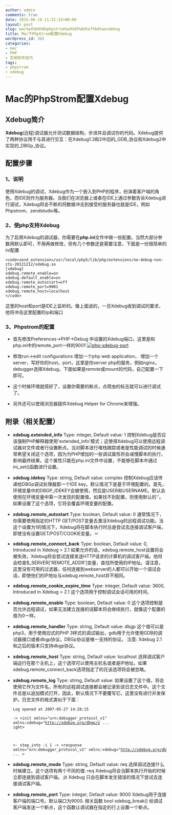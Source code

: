 ```yaml
---
author: admin
comments: true
date: 2015-06-18 11:52:33+00:00
layout: post
slug: mac%e4%b8%8bphpstrom%e9%85%8d%e7%bd%aexdebug
title: Mac下PhpStrom配置Xdebug
wordpress_id: 362
categories:
- mac
- PHP
- 实用软件技巧
tags:
- phpstrom
- xdebug
---
```


# Mac的PhpStrom配置Xdebug




## Xdebug简介


**Xdebug**(远程)调试器允许测试数据结构，步进并且调试你的代码。Xdebug提供了两种协议用于与其进行交互：在Xdebug1.3和2中旧的_GDB_协议和Xdebug2中实现的_DBGp_协议。


## 配置步骤




### 1、说明


使用Xdebug的调试，Xdebug作为一个嵌入到PHP的程序，扮演着客户端的角色，而IDE则作为服务器。当我们在浏览器上或者在IDE上通过参数告诉Xdebug进行调试，Xdebug将会不断的将数据冲击到接受的服务器也就是IDE，例如Phpstrom、zendstudio等。


### 2、使php支持Xdebug


为了启用Xdebug的调试器，你需要在**php.ini**文件中做一些配置。当然大部分参数用默认即可，不用再做修改，但有几个参数还是需要注意，下面是一份很简单的ini配置

    
    <code>zend_extension=/usr/local/php5/lib/php/extensions/no-debug-non-zts-20121212/xdebug.so
    [xdebug]
    xdebug.remote_enable=on
    xdebug.default_enable=on
    xdebug.remote_autostart=off
    xdebug.remote_port=9001
    xdebug.remote_host=localhost
    </code>


这里的host和port是IDE上监听的。像上面说的，一旦Xdebug收到调试的要求，他将冲击这里配置的ip和端口


### 3、Phpstrom的配置





	
  * 首先修改Preferences->PHP->Debug 中设置的Xdebug端口，这里是和php.ini中的remote_port一样的9001 [![php-xdebug-port](http://akmumu-wordpress.stor.sinaapp.com/uploads/2015/06/php-xdebug-port.jpg)](http://akmumu-wordpress.stor.sinaapp.com/uploads/2015/06/php-xdebug-port.jpg)

	
  * 修改run->edit configurations 增加一个php web application， 增加一个server，写好你的host，port，这里是你server php的服务，例如nginx，debugger选择Xdebug，下面如果是remote或mount的代码，自己配置一下即可。

	
  * 这个时候环境就搭好了，设置你需要的断点，点爬虫的标志就可以进行调试了。

	
  * 另外还可以使用浏览器插件Xdebug Helper for Chrome来增强。




## 附录（相关配置）





	
  * **xdebug.extended_info**
Type: integer, Default value: 1
控制Xdebug是否应该强制PHP解释器使用'extended_info'模式；这使得Xdebug可以使用远程调试器对文件或者行设置断点。当对脚本进行堆栈跟踪或者是性能调试的时候通常希望关闭这个选项，因为为PHP增加的一些调试属性将会减慢脚本的执行，影响最终结果。这个属性只能在php.ini文件中设置，不能够在脚本中通过ini_set()函数进行设置。

	
  * **xdebug.idekey**
Type: string, Default value: complex
控制Xdebug应该传递给DBGp调试处理器那一个IDE key。默认情况下是基于环境配置的。首先，环境变量中的DBGP_IDEKEY会被使用，然后是USER和USERNAME。默认会使用在环境变量中第一次发现的配置值，如果找不到配置，则使用默认的''。如果设置了这个选项，它将会覆盖环境变量的配置。

	
  * **xdebug.remote_autostart**
Type: boolean, Default value: 0
通常情况下，你需要使用指定的HTTP GET/POST变量去激活Xdebug的远程调试功能。当这个设置为1的情况下，Xdebug将在脚本执行时总是尝试去连接调试客户端，即使没有设置GET/POST/COOKIE变量。＝

	
  * **xdebug.remote_connect_back**
Type: boolean, Default value: 0, Introduced in Xdebug > 2.1
如果允许的话，xdebug.remote_host设置将会被失效，Xdebug将会尝试连接发送HTTP请求的计算机的调试客户端。他将会检查$_SERVER['REMOTE_ADDR']变量，查找所使用的IP地址。请注意，这里没有可用的过滤器，任何连接到webserver的人都可以开始一个调试会话，即使他们的IP地址与xdebug.remote_host并不相同。

	
  * **xdebug.remote_cookie_expire_time**
Type: integer, Default value: 3600, Introduced in Xdebug > 2.1
这个选项用于控制调试会话可用的时间。

	
  * **xdebug.remote_enable**
Type: boolean, Default value: 0
这个选项控制是否允许远程调试，如果无法建立连接的话脚本将会继续执行，就像这个配置的值为0一样。

	
  * **xdebug.remote_handler**
Type: string, Default value: dbgp
这个值可以是php3，用于使用旧式的PHP 3样式的调试输出，gdb用于允许使用GDB的调试器接口或者dbgp协议。DBGp协议是唯一支持的协议。 注意: Xdebug 2.1 和之后的版本只支持dbgp协议。

	
  * **xdebug.remote_host**
Type: string, Default value: localhost
选择调试客户端运行在那个主机上，这个选项可以使用主机名或者是IP地址。如果xdebug.remote_connect_back选项指定了的花该选项将会被忽略。

	
  * **xdebug.remote_log**
Type: string, Default value:
如果设置了这个值，将会使用它作为文件名，所有的远程调试连接都会被记录到该日志文件中。这个文件总是以追加模式打开，因此，默认情况下不要覆写它。这里没有进行并发保护。日志文件的格式类似于下面：



    
    <code>Log opened at 2007-05-27 14:28:15  
    -> <init xmlns="urn:debugger_protocol_v1" xmlns:xdebug="http://xdebug.org/dbgp/x ... ight></init>
    
    <- step_into -i 1
    -> <response xmlns="urn:debugger_protocol_v1" xmlns:xdebug="http://xdebug.org/db ... ></response>
    </code>





	
  * **xdebug.remote_mode**
Type: string, Default value: req
选择调试连接什么时候建立。这个选项有两个不同的值: req Xdebug将会当脚本执行开始的时候立即连接到调试客户端。 jit Xdebug 只会在脚本发生错误的情况下尝试去连接调试客户端。

	
  * **xdebug.remote_port**
Type: integer, Default value: 9000
Xdebug用于连接客户端的端口号。默认端口为9000. 相关函数 bool xdebug_break() 给调试客户端发送一个断点，这个函数让调试器在指定的行上设置一个断点。


